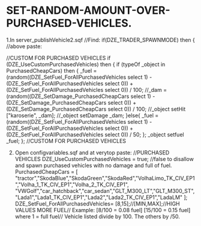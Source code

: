 # SET-RANDOM-AMOUNT-OVER-PURCHASED-VEHICLES.

1.In server_publishVehicle2.sqf
//Find:
    if(DZE_TRADER_SPAWNMODE) then {
//above paste:
 
//CUSTOM FOR PURCHASED VEHICLES
if (DZE_UseCustomPurchasedVehicles) then {
    if (typeOf _object in PurchasedCheapCars) then {
    _fuel = (random((DZE_SetFuel_ForAllPurchasedVehicles select 1) - (DZE_SetFuel_ForAllPurchasedVehicles select 0)) + (DZE_SetFuel_ForAllPurchasedVehicles select 0)) / 100;
    //_dam  = (random((DZE_SetDamage_PurchasedCheapCars select 1) - (DZE_SetDamage_PurchasedCheapCars select 0)) + (DZE_SetDamage_PurchasedCheapCars select 0)) / 100; 
    //_object setHit ["karoserie", _dam];
    //_object setDamage _dam;
    }else{
    _fuel = (random((DZE_SetFuel_ForAllPurchasedVehicles select 1) - (DZE_SetFuel_ForAllPurchasedVehicles select 0)) + (DZE_SetFuel_ForAllPurchasedVehicles select 0)) / 50;
    };
    _object setfuel _fuel;
    };
//CUSTOM FOR PURCHASED VEHICLES



2. Open configvariables.sqf and at verytop paste:
//PURCHASED VEHICLES
DZE_UseCustomPurchasedVehicles = true; //false to disallow and spawn purchased vehicles with no damage and full of fuel.
PurchasedCheapCars = [
"tractor","SkodaBlue","SkodaGreen","SkodaRed","VolhaLimo_TK_CIV_EP1","Volha_1_TK_CIV_EP1","Volha_2_TK_CIV_EP1",
"VWGolf","car_hatchback","car_sedan","GLT_M300_LT","GLT_M300_ST","Lada1","Lada1_TK_CIV_EP1","Lada2","Lada2_TK_CIV_EP1","LadaLM"
];
DZE_SetFuel_ForAllPurchasedVehicles= [8,15];//[MIN,MAX];//HIGH VALUES MORE FUEL// Example: [8/100 = 0.08 fuel] [15/100 = 0.15 fuel] where 1 = full fuel// Vehicle listed divide by 100. The others by /50.
